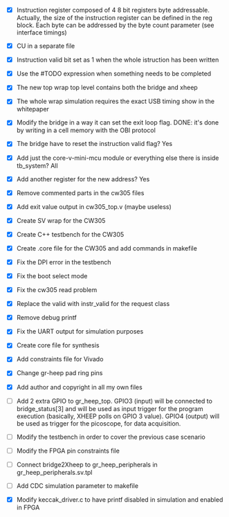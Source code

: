 - [x] Instruction register composed of 4 8 bit registers byte addressable. Actually, the size of the instruction register
      can be defined in the reg block. Each byte can be addressed by the byte count parameter (see interface timings)
- [x] CU in a separate file
- [x] Instruction valid bit set as 1 when the whole istruction has been written 
- [x] Use the #TODO expression when something needs to be completed
- [x] The new top wrap top level contains both the bridge and xheep
- [x] The whole wrap simulation requires the exact USB timing show in the whitepaper

- [x] Modify the bridge in a way it can set the exit loop flag. DONE: it's done by writing in a cell memory with the OBI protocol
- [x] The bridge have to reset the instruction valid flag? Yes
- [x] Add just the core-v-mini-mcu module or everything else there is inside tb_system? All
- [x] Add another register for the new address? Yes
- [x] Remove commented parts in the cw305 files
- [x] Add exit value output in cw305_top.v (maybe useless)
- [x] Create SV wrap for the CW305
- [x] Create C++ testbench for the CW305
- [x] Create .core file for the CW305 and add commands in makefile
- [x] Fix the DPI error in the testbench
- [x] Fix the boot select mode
- [x] Fix the cw305 read problem
- [x] Replace the valid with instr_valid for the request class
- [x] Remove debug printf
- [x] Fix the UART output for simulation purposes
- [x] Create core file for synthesis
- [x] Add constraints file for Vivado
- [x] Change gr-heep pad ring pins
- [x] Add author and copyright in all my own files
- [ ] Add 2 extra GPIO to gr_heep_top. GPIO3 (input) will be connected to bridge_status[3] and will be used as input trigger for the program execution (basically, XHEEP polls on GPIO 3 value). GPIO4 (output) will be used as trigger for the picoscope, for data acquisition.
- [ ] Modify the testbench in order to cover the previous case scenario
- [ ] Modify the FPGA pin constraints file
- [ ] Connect bridge2Xheep to gr_heep_peripherals in gr_heep_peripherals.sv.tpl
- [ ] Add CDC simulation parameter to makefile
- [x] Modify keccak_driver.c to have printf disabled in simulation and enabled in FPGA 